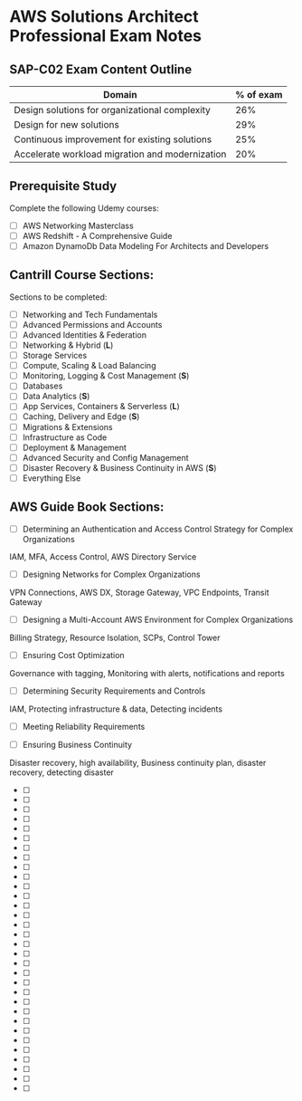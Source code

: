 # AWS Solutions Architect Professional Exam Notes

## SAP-C02 Exam Content Outline

|Domain|% of exam|
|----|--------|
|Design solutions for organizational complexity|26%|
|Design for new solutions|29%|
|Continuous improvement for existing solutions|25%|
|Accelerate workload migration and modernization|20%|

## Prerequisite Study
Complete the following Udemy courses:

+ [ ] AWS Networking Masterclass
+ [ ] AWS Redshift - A Comprehensive Guide
+ [ ] Amazon DynamoDb Data Modeling For Architects and Developers

## Cantrill Course Sections:

Sections to be completed:

+ [ ] Networking and Tech Fundamentals
+ [ ] Advanced Permissions and Accounts
+ [ ] Advanced Identities & Federation
+ [ ] Networking & Hybrid (**L**)
+ [ ] Storage Services
+ [ ] Compute, Scaling & Load Balancing
+ [ ] Monitoring, Logging & Cost Management (**S**)
+ [ ] Databases
+ [ ] Data Analytics (**S**)
+ [ ] App Services, Containers & Serverless (**L**)
+ [ ] Caching, Delivery and Edge (**S**)
+ [ ] Migrations & Extensions 
+ [ ] Infrastructure as Code
+ [ ] Deployment & Management
+ [ ] Advanced Security and Config Management
+ [ ] Disaster Recovery & Business Continuity in AWS (**S**)
+ [ ] Everything Else

## AWS Guide Book Sections:

+ [ ] Determining an Authentication and Access Control Strategy for Complex Organizations

IAM, MFA, Access Control, AWS Directory Service

+ [ ] Designing Networks for Complex Organizations 

VPN Connections, AWS DX, Storage Gateway, VPC Endpoints, Transit Gateway

+ [ ] Designing a Multi-Account AWS Environment for Complex Organizations

Billing Strategy, Resource Isolation, SCPs, Control Tower

+ [ ] Ensuring Cost Optimization

Governance with tagging, Monitoring with alerts, notifications and reports

+ [ ] Determining Security Requirements and Controls

IAM, Protecting infrastructure & data, Detecting incidents

+ [ ] Meeting Reliability Requirements

+ [ ] Ensuring Business Continuity

Disaster recovery, high availability, Business continuity plan, disaster recovery, detecting disaster

+ [ ]
+ [ ]
+ [ ]
+ [ ]
+ [ ]
+ [ ]
+ [ ]
+ [ ]
+ [ ]
+ [ ]
+ [ ]
+ [ ]
+ [ ]
+ [ ]
+ [ ]
+ [ ]
+ [ ]
+ [ ]
+ [ ]
+ [ ]
+ [ ]
+ [ ]
+ [ ]
+ [ ]
+ [ ]
+ [ ]
+ [ ]
+ [ ]
+ [ ]
+ [ ]
+ [ ]
+ [ ]

